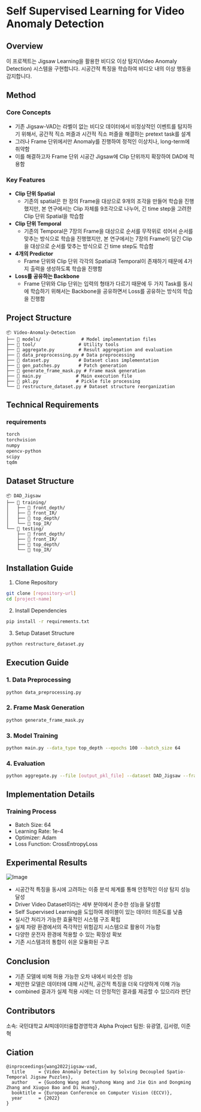# Self Supervised Learning for Video Anomaly Detection

## Overview
이 프로젝트는 Jigsaw Learning을 활용한 비디오 이상 탐지(Video Anomaly Detection) 시스템을 구현합니다. 시공간적 특징을 학습하여 비디오 내의 이상 행동을 감지합니다.

## Method
### Core Concepts
* 기존 Jigsaw-VAD는 라벨이 없는 비디오 데이터에서 비정상적인 이벤트를 탐지하기 위해서, 공간적 직소 퍼즐과 시간적 직소 퍼즐을 해결하는 pretext task를 설계
* 그러나 Frame 단위에서만 Anomaly를 진행하여 정적인 이상치나, long-term에 취약함
* 이를 해결하고자 Frame 단위 시공간 Jigsaw에 Clip 단위까지 확장하여 DAD에 적용함

### Key Features
* **Clip 단위 Spatial**
  * 기존의 spatial은 한 장의 Frame을 대상으로 9개의 조각을 만들어 학습을 진행했지만, 본 연구에서는 Clip 자체를 9조각으로 나누어, 긴 time step을 고려한 Clip 단위 Spatial을 학습함
* **Clip 단위 Temporal**
  * 기존의 Temporal은 7장의 Frame을 대상으로 순서를 무작위로 섞어서 순서를 맞추는 방식으로 학습을 진행했지만, 본 연구에서는 7장의 Frame이 담긴 Clip을 대상으로 순서를 맞추는 방식으로 긴 time step도 학습함
* **4개의 Predictor**
  * Frame 단위와 Clip 단위 각각의 Spatial과 Temporal이 존재하기 때문에 4가지 출력을 생성하도록 학습을 진행함
* **Loss를 공유하는 Backbone**
  * Frame 단위와 Clip 단위는 입력의 형태가 다르기 때문에 두 가지 Task를 동시에 학습하기 위해서는 Backbone을 공유하면서 Loss를 공유하는 방식의 학습을 진행함

## Project Structure
```
📦 Video-Anomaly-Detection
├── 📂 models/               # Model implementation files
├── 📂 tool/                # Utility tools
├── 📄 aggregate.py         # Result aggregation and evaluation
├── 📄 data_preprocessing.py # Data preprocessing
├── 📄 dataset.py           # Dataset class implementation
├── 📄 gen_patches.py       # Patch generation
├── 📄 generate_frame_mask.py # Frame mask generation
├── 📄 main.py             # Main execution file
├── 📄 pkl.py              # Pickle file processing
└── 📄 restructure_dataset.py # Dataset structure reorganization
```

## Technical Requirements

### requirements
```bash
torch
torchvision
numpy
opencv-python
scipy
tqdm
```

## Dataset Structure
```
📦 DAD_Jigsaw
├── 📂 training/
│   ├── 📂 front_depth/
│   ├── 📂 front_IR/
│   ├── 📂 top_depth/
│   └── 📂 top_IR/
└── 📂 testing/
    ├── 📂 front_depth/
    ├── 📂 front_IR/
    ├── 📂 top_depth/
    └── 📂 top_IR/
```

## Installation Guide

1. Clone Repository
```bash
git clone [repository-url]
cd [project-name]
```

2. Install Dependencies
```bash
pip install -r requirements.txt
```

3. Setup Dataset Structure
```bash
python restructure_dataset.py
```

## Execution Guide

### 1. Data Preprocessing
```bash
python data_preprocessing.py
```

### 2. Frame Mask Generation
```bash
python generate_frame_mask.py
```

### 3. Model Training
```bash
python main.py --data_type top_depth --epochs 100 --batch_size 64
```

### 4. Evaluation
```bash
python aggregate.py --file [output_pkl_file] --dataset DAD_Jigsaw --frame_num [num_frames]
```

## Implementation Details

### Training Process
- Batch Size: 64
- Learning Rate: 1e-4
- Optimizer: Adam
- Loss Function: CrossEntropyLoss

## Experimental Results
![Image](https://github.com/user-attachments/assets/cee8ae5d-71cc-4f3c-9eb2-39661368e0c8)

* 시공간적 특징을 동시에 고려하는 이중 분석 체계를 통해 안정적인 이상 탐지 성능 달성
* Driver Video Dataset이라는 세부 분야에서 준수한 성능을 달성함
* Self Supervised Learning을 도입하여 레이블이 있는 데이터 의존도를 낮춤
* 실시간 처리가 가능한 효율적인 시스템 구조 확립
* 실제 차량 환경에서의 즉각적인 위험감지 시스템으로 활용이 가능함
* 다양한 운전자 환경에 적용할 수 있는 확장성 확보
* 기존 시스템과의 통합이 쉬운 모듈화된 구조

## Conclusion
* 기존 모델에 비해 허용 가능한 오차 내에서 비슷한 성능
* 제안한 모델은 데이터에 대해 시간적, 공간적 특징을 더욱 다양하게 이해 가능
* combined 결과가 실제 적용 시에는 더 안정적인 결과를 제공할 수 있으리라 판단

## Contributors
소속: 국민대학교 AI빅데이터융합경영학과 Alpha Project
팀원: 유광열, 김서령, 이준혁

## Ciation
```BiTex
@inproceedings{wang2022jigsaw-vad,
  title     = {Video Anomaly Detection by Solving Decoupled Spatio-Temporal Jigsaw Puzzles},
  author    = {Guodong Wang and Yunhong Wang and Jie Qin and Dongming Zhang and Xiuguo Bao and Di Huang},
  booktitle = {European Conference on Computer Vision (ECCV)},
  year      = {2022}
}
```
